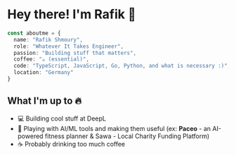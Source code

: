 # Hey there! I'm Rafik 👋

```typescript
const aboutme = {
  name: "Rafik Shmoury",
  role: "Whatever It Takes Engineer",
  passion: "Building stuff that matters",
  coffee: "☕ (essential)",
  code: "TypeScript, JavaScript, Go, Python, and what is necessary :)",
  location: "Germany"
}
```

## What I'm up to 🔥

- 💻 Building cool stuff at DeepL
- 🤖 Playing with AI/ML tools and making them useful (ex: **Paceo** - an AI-powered fitness planner & Sawa - Local Charity Funding Platform)
- ☕ Probably drinking too much coffee
